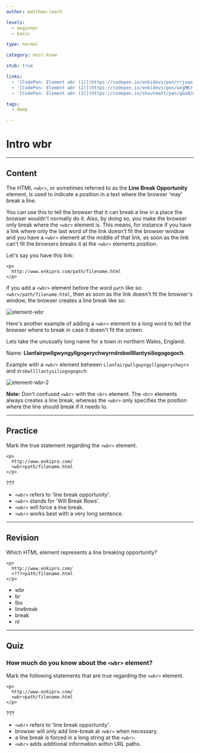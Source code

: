 ```yaml
---
author: matthew-leach

levels:
  - beginner
  - basic

type: normal

category: must-know

stub: true

links:
  - '[CodePen: Element wbr (1)](https://codepen.io/enkidevs/pen/rrjxao){code}'
  - '[CodePen: Element wbr (2)](https://codepen.io/enkidevs/pen/wxgMKr){code}'
  - '[CodePen: Element wbr (3)](https://codepen.io/shoutmatt/pen/gGxNJa){code}'

tags:
  - deep

---
```

# Intro wbr
---
## Content

The HTML `<wbr>`, or sometimes referred to as the **Line Break Opportunity** element, is used to indicate a position in a text where the browser 'may' break a line. 

You can use this to tell the browser that it can break a line in a place the browser wouldn't normally do it. Also, by doing so, you make the browser only break where the `<wbr>` element is. This means, for instance if you have a link where only the last word of the link doesn't fit the browser window and you have a `<wbr>` element at the middle of that link, as soon as the link can't fit the browsers breaks it at the `<wbr>` elements position.

Let's say you have this link:
```
<p>
  http://www.enkipro.com/path/filename.html
</p>
```
If you add a `<wbr>` element before the word `path` like so: `<wbr>/path/filename.html`, then as soon as the link doesn't fit the browser's window, the browser creates a line break like so:

![element-wbr](%3Csvg%20xmlns%3D%22http%3A%2F%2Fwww.w3.org%2F2000%2Fsvg%22%20width%3D%22320%22%20height%3D%2274%22%3E%3Cg%20fill%3D%22none%22%20fill-rule%3D%22evenodd%22%3E%3Crect%20width%3D%22320%22%20height%3D%2274%22%20fill%3D%22%23FFF%22%20rx%3D%229%22%2F%3E%3Ctext%20fill%3D%22%23000%22%20font-family%3D%22Roboto-Regular%2C%20Roboto%22%20font-size%3D%2216%22%3E%3Ctspan%20x%3D%2220%22%20y%3D%2234%22%3Ehttp%3A%2F%2Fwww.enkipro.com%2F%3C%2Ftspan%3E%20%3Ctspan%20x%3D%2220%22%20y%3D%2253%22%3Epath%2Ffilename.html%3C%2Ftspan%3E%3C%2Ftext%3E%3C%2Fg%3E%3C%2Fsvg%3E)

<!--[View CodePen](https://codepen.io/enkidevs/pen/rrjxao)-->

Here's another example of adding a `<wbr>` element to a long word to tell the browser where to break in case it doesn't fit the screen.

Lets take the unusually long name for a town in northern Wales, England.

Name: **Llanfairpwllgwyngyllgogerychwyrndrobwllllantysiliogogogoch**.

Example with a `<wbr>` element between `Llanfairpwllgwyngyllgogerychwyrn` and `drobwllllantysiliogogogoch`:

![element-wbr-2](%3Csvg%20xmlns%3D%22http%3A%2F%2Fwww.w3.org%2F2000%2Fsvg%22%20width%3D%22320%22%20height%3D%2274%22%3E%3Cg%20fill%3D%22none%22%20fill-rule%3D%22evenodd%22%3E%3Crect%20width%3D%22320%22%20height%3D%2274%22%20fill%3D%22%23FFF%22%20rx%3D%229%22%2F%3E%3Ctext%20fill%3D%22%23000%22%20font-family%3D%22Roboto-Regular%2C%20Roboto%22%20font-size%3D%2216%22%3E%3Ctspan%20x%3D%2220%22%20y%3D%2234%22%3ELlanfairpwllgwyngyllgogerychwyrn%3C%2Ftspan%3E%20%3Ctspan%20x%3D%2220%22%20y%3D%2253%22%3Edrobwllllantysiliogogogoch%3C%2Ftspan%3E%3C%2Ftext%3E%3C%2Fg%3E%3C%2Fsvg%3E)

<!--[View CodePen](https://codepen.io/enkidevs/pen/wxgMKr)-->

**Note:** Don't confused `<wbr>` with the `<br>` element. The `<br>` elements always creates a line break, whereas the `<wbr>` only specifies the position where the line should break if it needs to.

---
## Practice

Mark the true statement regarding the `<wbr>` element.

```
<p>
  http://www.enkipro.com/
  <wbr>path/filename.html
</p>
```

???

* `<wbr>` refers to 'line break opportunity'.
* `<wbr>` stands for 'Will Break Rows'.
* `<wbr>` will force a line break.
* `<wbr>` works best with a very long sentence. 

---
## Revision

Which HTML element represents a line breaking opportunity?

```
<p>
  http://www.enkipro.com/
  <???>path/filename.html
</p>
```

* wbr
* br
* lbo
* linebreak
* break
* nl

---
## Quiz

### How much do you know about the `<wbr>` element?

Mark the following statements that are true regarding the `<wbr>` element.

```
<p>
  http://www.enkipro.com/
  <wbr>path/filename.html
</p>
```

???

* `<wbr>` refers to 'line break opportunity'.
* browser will only add line-break at `<wbr>` when necessary.
* a line break is forced in a long string at the `<wbr>`.
* `<wbr>` adds additional information within URL paths.

